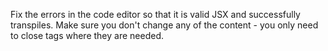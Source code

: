 Fix the errors in the code editor so that it is valid JSX and successfully transpiles. Make sure you don't change any of the content - you only need to close tags where they are needed.